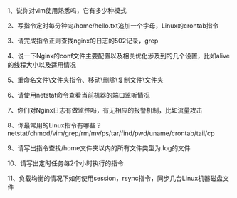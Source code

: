 1、说你对vim使用熟悉吗，它有多少种模式

2、写指令定时每分钟向/home/hello.txt追加一个字母，Linux的crontab指令

3、请完成指令正则查找nginx的日志的502记录，grep

4、说一下Nginx的conf文件主要配置以及相关优化涉及到的几个设置，比如alive的线程大小以及适用情况

5、重命名文件\文件夹指令、移动\删除\复制文件\文件夹

6、请使用netstat命令查看当前机器的端口监听情况

7、你们对Nginx日志有做监控吗，有无相应的报警机制，比如流量攻击

8、你最常用的Linux指令有哪些？netstat/chmod/vim/grep/rm/mv/ps/tar/find/pwd/uname/crontab/tail/cp

9、请写出指令查找/home文件夹以内的所有文件类型为.log的文件

10、请写出定时任务每2个小时执行的指令

11、负载均衡的情况下如何使用session，rsync指令，同步几台Linux机器磁盘文件